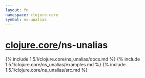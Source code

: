 ```yaml
---
layout: fn
namespace: clojure.core
symbol: ns-unalias
---
```


# [clojure.core](../)/ns-unalias

{% include 1.5.1/clojure.core/ns_unalias/docs.md %}
{% include 1.5.1/clojure.core/ns_unalias/examples.md %}
{% include 1.5.1/clojure.core/ns_unalias/src.md %}

